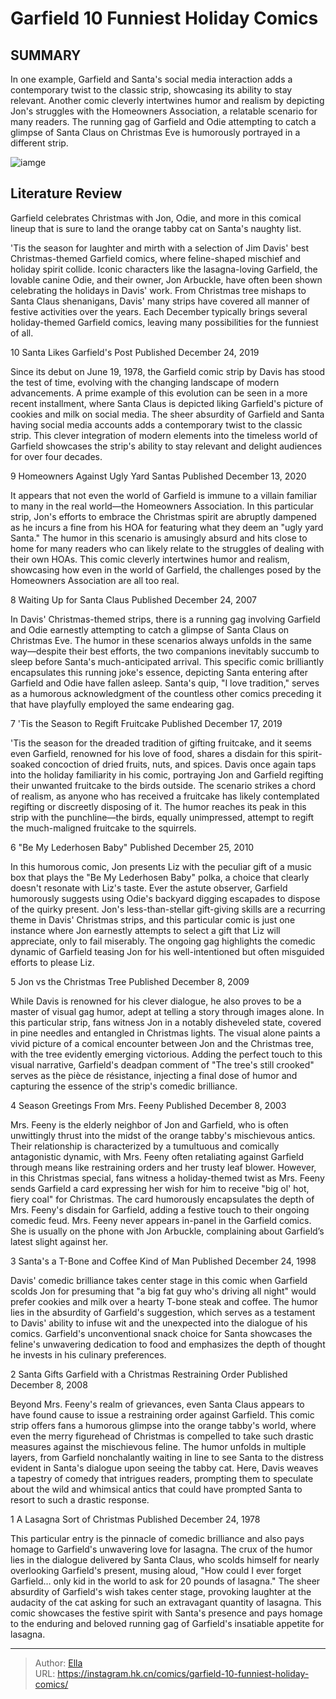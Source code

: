 # Garfield 10 Funniest Holiday Comics


## SUMMARY 


 In one example, Garfield and Santa&#39;s social media interaction adds a contemporary twist to the classic strip, showcasing its ability to stay relevant. 
 Another comic cleverly intertwines humor and realism by depicting Jon&#39;s struggles with the Homeowners Association, a relatable scenario for many readers. 
 The running gag of Garfield and Odie attempting to catch a glimpse of Santa Claus on Christmas Eve is humorously portrayed in a different strip. 

![iamge](https://static1.srcdn.com/wordpress/wp-content/uploads/2023/12/garfield-christmas.png)

## Literature Review

Garfield celebrates Christmas with Jon, Odie, and more in this comical lineup that is sure to land the orange tabby cat on Santa&#39;s naughty list.




&#39;Tis the season for laughter and mirth with a selection of Jim Davis&#39; best Christmas-themed Garfield comics, where feline-shaped mischief and holiday spirit collide. Iconic characters like the lasagna-loving Garfield, the lovable canine Odie, and their owner, Jon Arbuckle, have often been shown celebrating the holidays in Davis&#39; work.
From Christmas tree mishaps to Santa Claus shenanigans, Davis&#39; many strips have covered all manner of festive activities over the years. Each December typically brings several holiday-themed Garfield comics, leaving many possibilities for the funniest of all.









 








 10  Santa Likes Garfield&#39;s Post 
Published December 24, 2019
        

Since its debut on June 19, 1978, the Garfield comic strip by Davis has stood the test of time, evolving with the changing landscape of modern advancements. A prime example of this evolution can be seen in a more recent installment, where Santa Claus is depicted liking Garfield&#39;s picture of cookies and milk on social media.
The sheer absurdity of Garfield and Santa having social media accounts adds a contemporary twist to the classic strip. This clever integration of modern elements into the timeless world of Garfield showcases the strip&#39;s ability to stay relevant and delight audiences for over four decades.





 9  Homeowners Against Ugly Yard Santas 
Published December 13, 2020


 







It appears that not even the world of Garfield is immune to a villain familiar to many in the real world—the Homeowners Association. In this particular strip, Jon&#39;s efforts to embrace the Christmas spirit are abruptly dampened as he incurs a fine from his HOA for featuring what they deem an &#34;ugly yard Santa.&#34;
The humor in this scenario is amusingly absurd and hits close to home for many readers who can likely relate to the struggles of dealing with their own HOAs. This comic cleverly intertwines humor and realism, showcasing how even in the world of Garfield, the challenges posed by the Homeowners Association are all too real.





 8  Waiting Up for Santa Claus 
Published December 24, 2007


 







In Davis&#39; Christmas-themed strips, there is a running gag involving Garfield and Odie earnestly attempting to catch a glimpse of Santa Claus on Christmas Eve. The humor in these scenarios always unfolds in the same way—despite their best efforts, the two companions inevitably succumb to sleep before Santa&#39;s much-anticipated arrival.
This specific comic brilliantly encapsulates this running joke&#39;s essence, depicting Santa entering after Garfield and Odie have fallen asleep. Santa&#39;s quip, &#34;I love tradition,&#34; serves as a humorous acknowledgment of the countless other comics preceding it that have playfully employed the same endearing gag.





 7  &#39;Tis the Season to Regift Fruitcake 
Published December 17, 2019
        

&#39;Tis the season for the dreaded tradition of gifting fruitcake, and it seems even Garfield, renowned for his love of food, shares a disdain for this spirit-soaked concoction of dried fruits, nuts, and spices. Davis once again taps into the holiday familiarity in his comic, portraying Jon and Garfield regifting their unwanted fruitcake to the birds outside.
The scenario strikes a chord of realism, as anyone who has received a fruitcake has likely contemplated regifting or discreetly disposing of it. The humor reaches its peak in this strip with the punchline—the birds, equally unimpressed, attempt to regift the much-maligned fruitcake to the squirrels.





 6  &#34;Be My Lederhosen Baby&#34; 
Published December 25, 2010


 







In this humorous comic, Jon presents Liz with the peculiar gift of a music box that plays the &#34;Be My Lederhosen Baby&#34; polka, a choice that clearly doesn&#39;t resonate with Liz&#39;s taste. Ever the astute observer, Garfield humorously suggests using Odie&#39;s backyard digging escapades to dispose of the quirky present.
Jon&#39;s less-than-stellar gift-giving skills are a recurring theme in Davis&#39; Christmas strips, and this particular comic is just one instance where Jon earnestly attempts to select a gift that Liz will appreciate, only to fail miserably. The ongoing gag highlights the comedic dynamic of Garfield teasing Jon for his well-intentioned but often misguided efforts to please Liz.





 5  Jon vs the Christmas Tree 
Published December 8, 2009
        

While Davis is renowned for his clever dialogue, he also proves to be a master of visual gag humor, adept at telling a story through images alone. In this particular strip, fans witness Jon in a notably disheveled state, covered in pine needles and entangled in Christmas lights.
The visual alone paints a vivid picture of a comical encounter between Jon and the Christmas tree, with the tree evidently emerging victorious. Adding the perfect touch to this visual narrative, Garfield&#39;s deadpan comment of &#34;The tree&#39;s still crooked&#34; serves as the pièce de résistance, injecting a final dose of humor and capturing the essence of the strip&#39;s comedic brilliance.





 4  Season Greetings From Mrs. Feeny 
Published December 8, 2003
        

Mrs. Feeny is the elderly neighbor of Jon and Garfield, who is often unwittingly thrust into the midst of the orange tabby&#39;s mischievous antics. Their relationship is characterized by a tumultuous and comically antagonistic dynamic, with Mrs. Feeny often retaliating against Garfield through means like restraining orders and her trusty leaf blower.
However, in this Christmas special, fans witness a holiday-themed twist as Mrs. Feeny sends Garfield a card expressing her wish for him to receive &#34;big ol&#39; hot, fiery coal&#34; for Christmas. The card humorously encapsulates the depth of Mrs. Feeny&#39;s disdain for Garfield, adding a festive touch to their ongoing comedic feud.
Mrs. Feeny never appears in-panel in the Garfield comics. She is usually on the phone with Jon Arbuckle, complaining about Garfield’s latest slight against her. 






 3  Santa&#39;s a T-Bone and Coffee Kind of Man 
Published December 24, 1998
        

Davis&#39; comedic brilliance takes center stage in this comic when Garfield scolds Jon for presuming that &#34;a big fat guy who&#39;s driving all night&#34; would prefer cookies and milk over a hearty T-bone steak and coffee. The humor lies in the absurdity of Garfield&#39;s suggestion, which serves as a testament to Davis&#39; ability to infuse wit and the unexpected into the dialogue of his comics. Garfield&#39;s unconventional snack choice for Santa showcases the feline&#39;s unwavering dedication to food and emphasizes the depth of thought he invests in his culinary preferences.





 2  Santa Gifts Garfield with a Christmas Restraining Order 
Published December 8, 2008


 







Beyond Mrs. Feeny&#39;s realm of grievances, even Santa Claus appears to have found cause to issue a restraining order against Garfield. This comic strip offers fans a humorous glimpse into the orange tabby&#39;s world, where even the merry figurehead of Christmas is compelled to take such drastic measures against the mischievous feline.
The humor unfolds in multiple layers, from Garfield nonchalantly waiting in line to see Santa to the distress evident in Santa&#39;s dialogue upon seeing the tabby cat. Here, Davis weaves a tapestry of comedy that intrigues readers, prompting them to speculate about the wild and whimsical antics that could have prompted Santa to resort to such a drastic response.





 1  A Lasagna Sort of Christmas 
Published December 24, 1978


 







This particular entry is the pinnacle of comedic brilliance and also pays homage to Garfield&#39;s unwavering love for lasagna. The crux of the humor lies in the dialogue delivered by Santa Claus, who scolds himself for nearly overlooking Garfield&#39;s present, musing aloud, &#34;How could I ever forget Garfield… only kid in the world to ask for 20 pounds of lasagna.&#34;
The sheer absurdity of Garfield&#39;s wish takes center stage, provoking laughter at the audacity of the cat asking for such an extravagant quantity of lasagna. This comic showcases the festive spirit with Santa&#39;s presence and pays homage to the enduring and beloved running gag of Garfield&#39;s insatiable appetite for lasagna.

---

> Author: [Ella](https://instagram.hk.cn/)  
> URL: https://instagram.hk.cn/comics/garfield-10-funniest-holiday-comics/  

